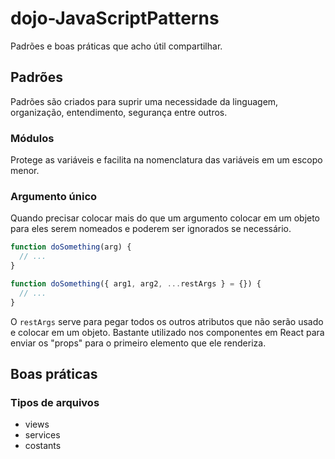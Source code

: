 # dojo-JavaScriptPatterns
Padrões e boas práticas que acho útil compartilhar.

## Padrões

Padrões são criados para suprir uma necessidade da linguagem, organização, entendimento, segurança entre outros.

### Módulos

Protege as variáveis e facilita na nomenclatura das variáveis em um escopo menor.

### Argumento único

Quando precisar colocar mais do que um argumento colocar em um objeto para eles serem nomeados e poderem ser ignorados se necessário.

```js
function doSomething(arg) {
  // ...
}
```

```js
function doSomething({ arg1, arg2, ...restArgs } = {}) {
  // ...
}
```

O `restArgs` serve para pegar todos os outros atributos que não serão usado e colocar em um objeto. Bastante utilizado nos componentes em React para enviar os "props" para o primeiro elemento que ele renderiza.

## Boas práticas

### Tipos de arquivos

- views
- services
- costants
